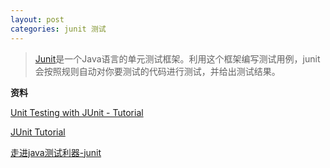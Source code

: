 ```yaml
---
layout: post
categories: junit 测试
---
```


>[Junit](http://junit.org/junit4/)是一个Java语言的单元测试框架。利用这个框架编写测试用例，junit会按照规则自动对你要测试的代码进行测试，并给出测试结果。







**资料**

[Unit Testing with JUnit - Tutorial](http://www.vogella.com/tutorials/JUnit/article.html)

[JUnit Tutorial](http://www.tutorialspoint.com/junit/)

[走进java测试利器-junit](http://developer.51cto.com/art/201103/252490.htm)

